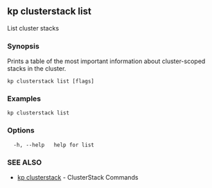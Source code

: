 ## kp clusterstack list

List cluster stacks

### Synopsis

Prints a table of the most important information about cluster-scoped stacks in the cluster.

```
kp clusterstack list [flags]
```

### Examples

```
kp clusterstack list
```

### Options

```
  -h, --help   help for list
```

### SEE ALSO

* [kp clusterstack](kp_clusterstack.md)	 - ClusterStack Commands

